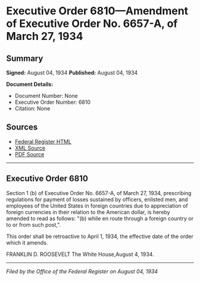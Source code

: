 # Executive Order 6810—Amendment of Executive Order No. 6657-A, of March 27, 1934

## Summary

**Signed:** August 04, 1934
**Published:** August 04, 1934

**Document Details:**
- Document Number: None
- Executive Order Number: 6810
- Citation: None

## Sources
- [Federal Register HTML](https://www.presidency.ucsb.edu/documents/executive-order-6810-amendment-executive-order-no-6657-march-27-1934)
- [XML Source](None)
- [PDF Source](None)

---

## Executive Order 6810

Section 1 (b) of Executive Order No. 6657-A, of March 27, 1934, prescribing regulations for payment of losses sustained by officers, enlisted men, and employees of the United States in foreign countries due to appreciation of foreign currencies in their relation to the American dollar, is hereby amended to read as follows:
"(b) while en route through a foreign country or to or from such post,".

This order shall be retroactive to April 1, 1934, the effective date of the order which it amends.

FRANKLIN D. ROOSEVELT
The White House,August 4, 1934.

---

*Filed by the Office of the Federal Register on August 04, 1934*
